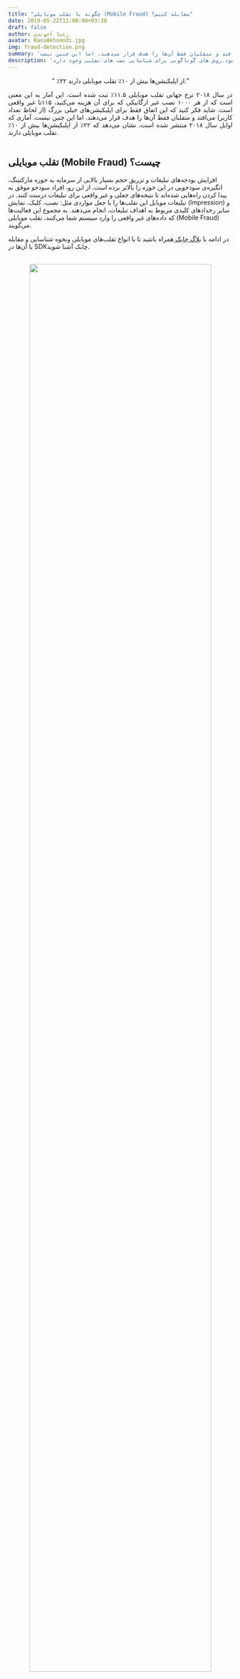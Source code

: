 ```yaml
---
title: "چگونه با تقلب موبایلی (Mobile Fraud) مقابله کنیم؟"
date: 2019-05-22T11:00:09+03:30
draft: false
author: رعنا آخوندی
avatar: RanaAkhoondi.jpg
img: fraud-detection.png
summary: 'در سال ۲۰۱۸ نرخ جهانی تقلب موبایلی ۱۱.۵٪ ثبت شده است. این آمار به این معنی است که از هر ۱۰۰۰ نصب غیر ارگانیکی که برای آن هزینه می‌کنید، ۱۱۵تا  غیر واقعی است. شاید فکر کنید که این اتفاق فقط برای اپلیکیشن‌های خیلی بزرگ (از لحاظ تعداد کاربر) می‌افتد و متقلبان فقط آن‌ها را هدف قرار می‌دهند. اما این چنین نیست. '
description: 'پرداخت به ازای نصب‌های تقلبی باعث هدر رفت هزینه های تبلیغاتی می‌شود.روش های گوناگونی برای شناسایی نصب های تقلبی وجود دارد . '
---
```

<p style="text-align:center";>
" ٪۲۲ از اپلیکیشن‌ها بیش از ۱۰٪ تقلب موبایلی دارند."
</p>
<p style="text-align:justify";>
در سال ۲۰۱۸ نرخ جهانی تقلب موبایلی ۱۱.۵٪ ثبت شده است. این آمار به این معنی است که از هر ۱۰۰۰ نصب غیر ارگانیکی که برای آن هزینه می‌کنید، ۱۱۵تا  غیر واقعی است. شاید فکر کنید که این اتفاق فقط برای اپلیکیشن‌های خیلی بزرگ (از لحاظ تعداد کاربر) می‌افتد و متقلبان فقط آن‌ها را هدف قرار می‌دهند. اما این چنین نیست. آماری که اوایل سال ۲۰۱۸ منتشر شده است، نشان می‌دهد که ۲۲٪ از اپلیکیشن‌ها بیش از ۱۰٪ تقلب موبایلی دارند.
<br></br>

## تقلب موبایلی (Mobile Fraud) چیست؟

<p style="text-align:justify";>

افزایش بودجه‌های تبلیغات و تزریق حجم بسیار بالایی از سرمایه به حوزه مارکتینگ، انگیزه‌ی سودجویی در این حوزه را بالاتر برده است. از این رو، افراد سودجو موفق به پیدا کردن راه‌هایی شده‌اند تا نتیجه‌های جعلی و غیر واقعی برای تبلیغات درست کنند. در تبلیغات موبایل این تقلب‌ها را با جعل مواردی مثل: نصب، کلیک، نمایش (Impression) و سایر رخدادهای کلیدی مربوط به اهداف تبلیغات، انجام می‌دهند. به مجموع این فعالیت‌ها که داده‌های غیر واقعی را وارد سیستم شما می‌کنند، تقلب موبایلی‌ (Mobile Fraud) می‌گویند. 

 در ادامه با <a href="https://blog.chabok.io/"> بلاگ چابک </a>همراه باشید تا با انواع تقلب‌های موبایلی ونحوه شناسایی و مقابله با آن‌ها در SDK‌چابک آشنا شوید. 
 <br></br>
 <p style="text-align: center;"><img width=90% src="http://uupload.ir/files/stuc_fraudpic3.jpg" /></p>
 
 
## انواع تقلب‌های موبایل 
 
 <p style="text-align:justify";>

 در طول سال‌های گذشته روش‌ها و تکنیک‌های زیادی برای تقلب موبایلی ابداع شده است. به همین علت برای درک بهتر لازم است آن‌ها را دسته‌بندی کرد. سرویس اتریبیوشن ادجاست به طور کلی تقلب موبایلی را به ۲ نوع  کلی تقسیم می‌کند. به این ترتیب که تقلب یا در <b> تعامل با تبلیغ رخ می‌دهد</b> (مانند نمایش و کلیک) یا در <b> تعامل با اپلیکیشن </b> (مانند نصب، بازدید، رویدادهای درون اپلیکیشنی). 

##  روش‌های معمول تقلب در تعامل با تبلیغ

### اسپم کلیک (Click Spam) 

<p style="text-align:justify";>

یکی از راه‌های شکار نصب، اسپم کلیک است که متقلب کلیک‌ را به کاربرانی نسبت می‌دهد که هرگز عمل کلیک را انجام نداده‌اند. این فرایند زمانی شروع می‌شود که کاربر وارد یک وب‌سایت یا اپلیکیشن که متقلب در حال کنترل آن است؛ می‌شود. از این مرحله به بعد ممکن است هر کدام از حالت‌های زیر اتفاق بیفتد:
<ul>
<li> بدون اینکه تبلیغی به کاربر نشان داده شود، وب‌سایت در پشت زمینه کلیک‌های تقلبی را برای او می‌شمارد. این حالت ممکن است در اپلیکیشن نیز اتفاق بیفتد و بدون اینکه کلیکی روی تبلیغات موبایلی انجام شده باشد، کلیک شمارش شود.
</li>
<li> متقلبان همچنین می‌توانند در اپلیکیشن‌هایی که همیشه باز هستند (مانند launchers, memory cleaners, battery saver و ...) کلیک به وجود بیاورند.
</li>
<li> متقلبان قادر خواهند بود نمایش یک تبلیغ را به عنوان کلیک ثبت کنند تا نرخ تبدیل را به صورت جعلی بالا ببرند.
</li>
<li> متقلبان می‌توانند کلیک‌هایی را از شناسه دستگاه‌های ساختگی به ترکر‌ها ارسال کنند.
</li>
</ul>
 
 ###  تزریق کلیک (CLick Injection) 
 
<p style="text_align:justify">
 این روش یک حالت پیچیده‌ از اسپم کلیک است. این کار معمولا از طریق انتشار یک اپلیکیشن ساده با استفاده از گیرنده‌ای به نام گیرنده‌های نصب (install broadcasts) انجام می‌شود. به کمک  گیرنده‌های نصب، متقلبان قادر خواهند بود، اطلاعات مربوط به اپلیکیشن‌هایی که در حال نصب روی گوشی کاربر هستند را پیدا کنند و کاری کنند تا قبل از اتمام فرایند نصب اپلیکیشن، کلیک جعلی ثبت شود. با انجام این روش، متقلبان می‌توانند روی آمار  نصب‌های ارگانیک یک اپلیکیشن تغییر ایجاد کنند. 
 
جالب است بدانید که تزریق کلیک فقط در نصب‌هایی که در گوگل پلی اتفاق می‌افتند، رخ می‌دهد. به همین علت در سال ۲۰۱۷گوگل پلی  یک API تحت عنوان Google play install referrer API‌ را منتشر کرد تا جلوی نصب‌ از طریق تزریق کلیک را بگیرد. سرویس‌هایی مثل:‌چابکTune، Appsflyer  و Adjust  از این API‌در ترکر خود استفاده می‌کنند. 

</p>

##  راهکار چابک برای جلوگیری از کلیک‌های تقلبی


<ul>
<li>
   <p class='mb-0'>Spam Detection:</p>
   <p>توزیع‌های غیر نرمالی از ترافیک که توسط بات‌ها اقدام به ارسال کلیک‌های تقلبی می‌کنند؛ از این روش قابل تشخیص هستند. </p>
</li>
<li>
 <p class='mb-0'>Rate Limiting:</p>
<p>این روش برای جلوگیری از افزایش ناگهانی ترافیکی که به سمت یک سرور ارسال می‌شود کاربرد دارد. این روش اجازه نصب‌هایی متعدد از یک IP ‌را نمی‌دهد. از این راه می‌توان برای محدود کردن تعداد IP‌هایی که می‌توانند در هر دقیقه درخواست کلیک ارسال کنند؛ استفاده کرد تا بتوان تعداد قابل قبولی از کلیک ‌های تقلبی را شناسایی کرد. 
</p>
</li>
</ul>
 <p style="text-align: center;"><img width=90% src="http://uupload.ir/files/i07_prevent-mobile-fraud.jpg" /></p>

## روش‌های معمول تقلب در تعامل با اپلیکیشن

#### ایجاد مزرعه دستگاه (device farm )

 <p style="text_align:justify">
 مزرعه دستگاه، جایی است که متقلبان در حال انجام کارهایی مانند: کلیک، ثبت دستگاه و نصب اپلیکیشن هستند. از آنجاییکه این اعمال به طور مداوم تکرار می‌شوند، کلیک‌ها یا ثبت‌‌های تقلبی به طور طبیعی جلوه می‌کنند ولی هزینه تبلیغات تا حد بسیار زیادی افزایش پیدا می‌کند. در این  حالت،  برای جلوگیری از نصب تقلبی، از تکنیک‌های مختلفی مانند استفاده از آی‌پی‌های جدید، دستگاه‌های متنوع، ریست دستگاه‌ها پس از نصب و .. استفاده می‌شود.
 </p>
 
####  استفاده از Simulator
 
 <p style="text_align:justify">
 تعداد زیادی از متقلبان با این روش کار می‌کنند و از شبیه‌سازهایی که به یک سرور مرکزی وصل هستند، نمایش، کلیک، نصب و تعامل با اپ را جعل می‌کنند.
 </p>

#### جعل اس‌د‌ی‌کی (SDK spoofing)

  <p style="text_align:justify">
  در این روش متقلبان به کمک بدافزارها و با استفاده از گوش دادن به نصب‌هایی که در یک تلفن همراه در حال اتفاق افتادن است، برای یک کمپین تبلیغاتی، نصب غیر واقعی می‌شمارند. 
  </p>
  
##   راهکار چابک برای جلوگیری از نصب‌های تقلبی 

  <p style="text_align:center">
 منشا کلیک‌های تقلبی فضای وب است. در این فضا اطلاعات کافی برای تکمیل شدن پروسه احراز هویت ( Fingerprinting) برای ترکرها ارسال نمی‌شود. به همین علت است که در هیچ یک از سرویس‌های ضد تقلب  هرگز راه حل غیر قابل نفوذی برای جلوگیری از کلیک‌های تقلبی وجود ندارد.
  </p>
  <p style="text_align:center">
   از طرف دیگر از آنجایی‌که تبلیغ دهنده نباید صرفا به ازای کلیک کاربران روی تبلیغ، هزینه پرداخت کند و ترجیح تبلیغ‌دهنده‌هابه پرداخت هزینه بر اساس نصب اپلیکیشن (CPI‌) است؛ چابک بیشترین تمرکز خود را بر روی پیاده سازی روش‌های مقابله با نصب‌های تقلبی گذاشته است. روش‌های زیر مطمئن‌ترین روش‌هایی هستند که می‌توانند جلوی تمام روش‌های نصب‌های تقلبی که در بالا به آن‌ها اشاره کردیم  را بگیرند و کسب و کارها را از پرداخت هزینه‌های زیاد پرداخت به ازای کلیک (CPC) بی نیاز کنند.
    </p>
    
 <ul>
 <li>
     <p class='mb-0'> IP Blacklisting:
</p>
<p>
IP های مشکوکی که به نظر می‌رسند به کاربران معمولی اینترنت یا  به ISP‌ها متعلق نیستند؛ توسط این روش شناسایی می‌شوند. نصب‌هایی که از IPهای ناشناس(Anonymous) یا بی‌نام و مشکوک که از شبکه‌های تور یا لیست‌های Spam IP‌شناسایی شوند؛به عنوان نصب‌های غیرقابل قبول و تقلبی شمارش می‌شوند.
</p>
</li>
<li>
 <p class='mb-0'> SDK Signature:
 </p>
 <p> این روش به طور مشخص برای جلوگیری از نصب از طریق SDK Spoofing پیاد‌سازی شده است. با قرار دادن یک امضای مشخص روی SDK‌توافقی بین Client‌و server‌صورت می‌گیرد که جلوی هرگونه دستکاری یا اعمال تقلب بر روی ارسال درخواست نصب تقلبی را می‌گیرد. </p>
 </li>
 <li>
 <p class='mb-0'> TTI:
  </p>
  <p>زمان قابل قبول بین کلیک و نصب است. چابک به طور خودکار فاصله زمانی بسیار کوتاه را رد می‌کند و همینطور در صورتی که فاصله بین کلیک و نصب از محدوده‌ای که شما تعیین کرده‌اید بیشتر شود (محدوده اتریبیوشن)، نصب شمرده نخواهد شد.
  </p>
  <p>
  از آنجایی که در یک Device Farm ‌تعداد زیادی دستگاه قصد دارند به صورت خیلی سریع نصب تقلبی ثبت کنند، پیدا کردن نصب‌هایی که از روش TTI‌به صورت تقلب شناخته می‌شوند می‌توانند از ایجاد تقلب به روش Device Farm‌جلوگیری کند . 
  </p>
 </li>
 <li>
  <p class='mb-0'> Server to Server Verification:

  </p>
  <p>
  اطلاعات کاربر را هنگام کلیک جمع‌آوری می‌کند و با اطلاعاتی که Server شما در هنگام نصب دریافت می‌کند اعتبارسنجی می‌نماید؛ در صورت عدم تطابق اطلاعات بین Server‌های چابک و شرکت تبلیغ‌دهنده، نصب را رد می‌کند.از این روش حتی می‌توان در خصوص اعتبارسنجی رویدادهای درون‌برنامه‌ای نیز استفاده کرد. 

  </p>
  <p>از این متد می‌توان برای شناسایی نصب‌های تقلبی که جزو دسته Device Farm‌ یا Simulator‌هستند، استفاده کرد. </p>
 </li>
 <li>
 <p class='mb-0'> UserID Verification:
   </p>
   <p>احراز هویت برای تشخیص واقعی بودن کاربر در هنگام نصب است. در چابک این کار از طریق ارسال پیام کوتاه انجام می‌شود. این روش یکی ازراه‌های مطمئن تشخیص نصب تقلبی در اپلیکیشن‌هایی است که بعد از نصب نیاز به ورود ( Login‌) کاربر دارند. 
   </p>
   <p>
   استفاده از این راه نیز می‌تواند نصب‌های تقلبی حاصل از Device Farm‌ و Simulator‌ را شناسایی کند.
   </p>
</li>
 </ul>
 
  <p style="text-align: center;"><img width=90% src="http://uupload.ir/files/kj0c_fraudpic6.jpg" /></p>

## آیا راه‌حل دائمی‌ای برای مقابله با تقلب در موبایل وجود دارد؟

<p style="text_align:justify">
متاسفانه جواب این سوال خیر است؛  هیچ سرویس‌دهنده اتریبیوشنی نمی‌تواند ادعا کند که راه حل همیشگی و بی نقصی برای مقابله با کلیک یا نصب تقلبی دارد. زیرا متقلبان همواره دنبال راه‌های جدید و پیچیده‌تری برای مبارزه و شناسایی با روش‌های جلوگیری از  تقلب هستند. اما خبر خوب این است که با گسترش آگاهی از تقلب‌ها و هدر رفتن‌ هزینه‌‌های  تبلیغات، سرویس‌های زیادی به وجود آمده‌اند که تمام یا بخش اعظم تمرکز خود را به پیاده‌سازی روش‌هایی برای شناسایی و جلوگیری از نصب‌های تقلبی اختصاص می‌دهند.
</p>
<p style="text_align:justify">
در انتخاب این سرویس‌ها باید در مقام اول اطمینان پیدا کنید که سرویس انتخابی شما مستقل بوده و هیچ‌گونه ارتباط مستقیمی بین سرویس و بخش‌های تبلیغاتی وجود نداشته باشد.  همچنین لازم است از تعهد و مسئولیت‌پذیری آن‌ها در پیاده‌سازی سرویس‌های ضد تقلب مطمئن شوید. 
پشتیبانی سرویس‌دهنده و همچنین امکان ارائه گزارش‌های خام از اطلاعات دقیقی مثل User Id، Device Type، Device Model و زمان دقیق نصب‌های ثبت شده یکی دیگر از معیارهایی است که باید در هنگام انتخاب سرویس‌دهنده به آن توجه ویژه داشته باشید
</p>

## تقلب موبایلی همیشه در حال تغییر است.

<p style="text_align:justify">
با توجه به وجود روش‌های زیاد تقلب که هر روز پیچیده‌تر می‌شوند، می‌توان این روش‌ها  را به ویروس‌ تشبیه کرد. همانطور که برای مقابله با ویروس‌ها، ابتدا پزشک به دنبال تشخیص نوع ویروس است، و بعد از تشخیص در مورد آن تحقیق می‌کند تا بتواند راه‌حل منطقی برای درمان توصیه کند؛ ساز و کار مقابله با تقلب نیز به همین شکل است. ابتدا لازم است؛‌ متوجه شویم از طریق چه روشی مورد حمله نصب تقلبی شده‌ایم، سپس در مورد روش‌های آن تحقیق کنیم تا بتوانیم از نفوذ آن  جلوگیری کنیم.
</p>
<p style="text_align:justify">
مطابق مثال بالا، سرویسی که از آن برای مقابله با تقلب استفاده می‌کنید نقش یک پزشک را دارد.برای همین لازم است سرویس آمادگی این را داشته باشد تا به صورت دائمی با صبر و حوصله زیاد در مورد روش‌های جدید تقلب تحقیق کند، با آن‌ها آشنا شود و مکانیزم‌های جدیدی را برای پیشگیری طراحی نماید. 
</p>